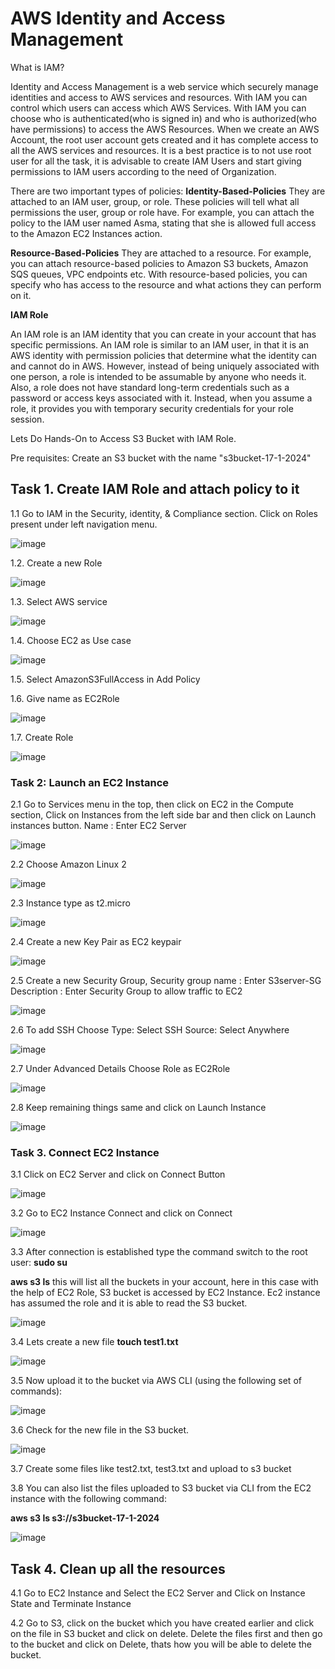 # AWS Identity and Access Management

What is IAM?

Identity and Access Management is a web service which securely manage identities and access to AWS services and resources. With IAM you can control which users can access which AWS Services. 
With IAM you can choose who is authenticated(who is signed in) and who is authorized(who have permissions) to access the AWS Resources. When we create an AWS Account, the root user account gets created and it has 
complete access to all the AWS services and resources. It is a best practice is to not use root user for all the task, it is advisable to create IAM Users and start giving permissions to IAM users according to the need of Organization.

There are two important types of policies:
**Identity-Based-Policies**
They are attached to an IAM user, group, or role. These policies will tell what all permissions the user, group or role have. For example, you can attach the policy to the IAM user named Asma, stating that she is allowed full access to the Amazon EC2 Instances action. 

**Resource-Based-Policies**
They are attached to a resource. For example, you can attach resource-based policies to Amazon S3 buckets, Amazon SQS queues, VPC endpoints etc. With resource-based policies, you can specify who has access to the resource and what actions they can perform on it.

**IAM Role**

An IAM role is an IAM identity that you can create in your account that has specific permissions. An IAM role is similar to an IAM user, in that it is an AWS identity with permission policies that determine what the identity can and cannot do in AWS. However, instead of being uniquely associated with one person, a role is intended to be assumable by anyone who needs it. Also, a role does not have standard long-term credentials such as a password or access keys associated with it. Instead, when you assume a role, it provides you with temporary security credentials for your role session.

Lets Do Hands-On to Access S3 Bucket with IAM Role.

Pre requisites: Create an S3 bucket with the name "s3bucket-17-1-2024"


## Task 1. Create IAM Role and attach policy to it

1.1 Go to IAM in the Security, identity, & Compliance section. Click on Roles present under left navigation menu.

![image](https://github.com/Asma09Akram/Accessing-S3-with-IAM-Roles/assets/124654068/164cc5ce-0af3-4870-a584-0f087a38a85e)


1.2. Create a new Role

![image](https://github.com/Asma09Akram/Accessing-S3-with-IAM-Roles/assets/124654068/ce4b44d9-0d88-473b-9980-5b44d67d6ddc)


1.3. Select AWS service

![image](https://github.com/Asma09Akram/Accessing-S3-with-IAM-Roles/assets/124654068/417bf4f6-b52f-4a25-82e3-73d4b2b8adc4)


1.4. Choose EC2 as Use case

![image](https://github.com/Asma09Akram/Accessing-S3-with-IAM-Roles/assets/124654068/cdcf0357-a05c-4850-9b40-ae4baa9fe377)

1.5. Select AmazonS3FullAccess in Add Policy
  
1.6. Give name as EC2Role

![image](https://github.com/Asma09Akram/Accessing-S3-with-IAM-Roles/assets/124654068/df307fb0-c577-430a-927e-a06e08071ae2)

1.7. Create Role

![image](https://github.com/Asma09Akram/Accessing-S3-with-IAM-Roles/assets/124654068/eac7ed2c-6a22-4aeb-bca1-1dc7fe81ea1b)


### Task 2: Launch an EC2 Instance

2.1 Go to Services menu in the top, then click on EC2 in the Compute section, Click on Instances from the left side bar and then click on Launch instances button.
Name : Enter EC2 Server

![image](https://github.com/Asma09Akram/Accessing-S3-with-IAM-Roles/assets/124654068/ead4e612-7e44-4f05-a6fc-337177d5a3c5)

2.2 Choose Amazon Linux 2

![image](https://github.com/Asma09Akram/Accessing-S3-with-IAM-Roles/assets/124654068/a669c670-e41c-443a-8994-7b07d8b18fd0)

2.3 Instance type as t2.micro

![image](https://github.com/Asma09Akram/Accessing-S3-with-IAM-Roles/assets/124654068/b93cc731-59b1-41e0-8e19-bffb15f0aae7)

2.4 Create a new Key Pair as EC2 keypair

![image](https://github.com/Asma09Akram/Accessing-S3-with-IAM-Roles/assets/124654068/46f55109-ca87-431a-9c0c-e5799ed9e6b4)

2.5 Create a new Security Group, 
Security group name : Enter S3server-SG
Description : Enter Security Group to allow traffic to EC2

![image](https://github.com/Asma09Akram/Accessing-S3-with-IAM-Roles/assets/124654068/1390ce3c-9f36-4140-acb8-eabbb7c005be)

2.6 To add SSH
Choose Type: Select SSH 
Source: Select Anywhere

![image](https://github.com/Asma09Akram/Accessing-S3-with-IAM-Roles/assets/124654068/2a2ed991-a673-458d-81c5-6c7181ed246f)

2.7 Under Advanced Details
Choose Role as EC2Role

![image](https://github.com/Asma09Akram/Accessing-S3-with-IAM-Roles/assets/124654068/66cd906d-47f0-45f0-9d63-6c4ce0f60e76)

2.8 Keep remaining things same and click on Launch Instance

![image](https://github.com/Asma09Akram/Accessing-S3-with-IAM-Roles/assets/124654068/2311ddd7-53e5-4198-8164-880acb4a16ad)


### Task 3. Connect EC2 Instance

3.1 Click on EC2 Server and click on Connect Button

![image](https://github.com/Asma09Akram/Accessing-S3-with-IAM-Roles/assets/124654068/307bc808-b006-4932-bf3c-7c76b0d6633a)

3.2 Go to EC2 Instance Connect and click on Connect

![image](https://github.com/Asma09Akram/Accessing-S3-with-IAM-Roles/assets/124654068/49c4583c-65c7-4e70-b62f-2408c57b6d09)

3.3 After connection is established 
type the command
switch to the root user: **sudo su**

**aws s3 ls** this will list all the buckets in your account, here in this case with the help of EC2 Role, S3 bucket is accessed by EC2 Instance. Ec2 instance has assumed the role and it is able to read the S3 bucket.

![image](https://github.com/Asma09Akram/Accessing-S3-with-IAM-Roles/assets/124654068/27a51e71-3fc1-4a88-ac57-7531b387b4bc)

3.4 Lets create a new file 
**touch test1.txt**


![image](https://github.com/Asma09Akram/Accessing-S3-with-IAM-Roles/assets/124654068/eb5ae065-287c-43df-b451-18ea84d6e0fb)

3.5 Now upload it to the bucket via AWS CLI (using the following set of commands):

![image](https://github.com/Asma09Akram/Accessing-S3-with-IAM-Roles/assets/124654068/22a4e683-dc91-4f83-a058-95c2943e211d)

3.6 Check for the new file in the S3 bucket.

![image](https://github.com/Asma09Akram/Accessing-S3-with-IAM-Roles/assets/124654068/b2391f09-a750-4702-8e35-5bdcc8e321d7)

3.7 Create some files like test2.txt, test3.txt and upload to s3 bucket

3.8 You can also list the files uploaded to S3 bucket via CLI from the EC2 instance with the following command:

**aws s3 ls s3://s3bucket-17-1-2024**

![image](https://github.com/Asma09Akram/Accessing-S3-with-IAM-Roles/assets/124654068/f3afed2a-dfe3-4190-b917-409a41b6ba1a)


## Task 4. Clean up all the resources 

4.1 Go to EC2 Instance and Select the EC2 Server and Click on Instance State and Terminate Instance

4.2 Go to S3, click on the bucket which you have created earlier and click on the file in S3 bucket and click on delete. Delete the files first and then go to the bucket and click on Delete, thats how you will be able to delete the bucket.


